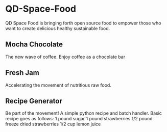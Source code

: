 # QD-Space-Food
QD Space Food is bringing forth open source food to empower those who want to create delicious healthy sustainable food.

## Mocha Chocolate
The new wave of coffee. Enjoy coffee as a chocolate bar
## Fresh Jam
Accelerating the movement of nutritious raw food.
## Recipe Generator
Be part of the movement! A simple python recipe and batch handler.
Basic recipe goes as follows:
1 pound sugar
1 pound strawberries
1/2 pound freeze dried strawberries
1/2 cup lemon juice
